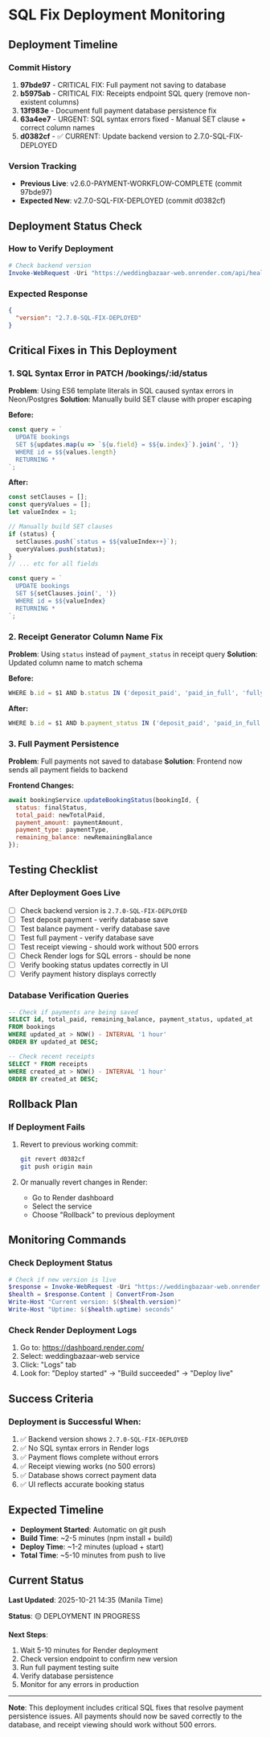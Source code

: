 # SQL Fix Deployment Monitoring

## Deployment Timeline

### Commit History
1. **97bde97** - CRITICAL FIX: Full payment not saving to database
2. **b5975ab** - CRITICAL FIX: Receipts endpoint SQL query (remove non-existent columns)
3. **13f983e** - Document full payment database persistence fix
4. **63a4ee7** - URGENT: SQL syntax errors fixed - Manual SET clause + correct column names
5. **d0382cf** - ✅ CURRENT: Update backend version to 2.7.0-SQL-FIX-DEPLOYED

### Version Tracking
- **Previous Live**: v2.6.0-PAYMENT-WORKFLOW-COMPLETE (commit 97bde97)
- **Expected New**: v2.7.0-SQL-FIX-DEPLOYED (commit d0382cf)

## Deployment Status Check

### How to Verify Deployment
```powershell
# Check backend version
Invoke-WebRequest -Uri "https://weddingbazaar-web.onrender.com/api/health" -UseBasicParsing | Select-Object -ExpandProperty Content | ConvertFrom-Json | Select-Object version
```

### Expected Response
```json
{
  "version": "2.7.0-SQL-FIX-DEPLOYED"
}
```

## Critical Fixes in This Deployment

### 1. SQL Syntax Error in PATCH /bookings/:id/status
**Problem**: Using ES6 template literals in SQL caused syntax errors in Neon/Postgres
**Solution**: Manually build SET clause with proper escaping

**Before:**
```javascript
const query = `
  UPDATE bookings 
  SET ${updates.map(u => `${u.field} = $${u.index}`).join(', ')}
  WHERE id = $${values.length}
  RETURNING *
`;
```

**After:**
```javascript
const setClauses = [];
const queryValues = [];
let valueIndex = 1;

// Manually build SET clauses
if (status) {
  setClauses.push(`status = $${valueIndex++}`);
  queryValues.push(status);
}
// ... etc for all fields

const query = `
  UPDATE bookings 
  SET ${setClauses.join(', ')}
  WHERE id = $${valueIndex}
  RETURNING *
`;
```

### 2. Receipt Generator Column Name Fix
**Problem**: Using `status` instead of `payment_status` in receipt query
**Solution**: Updated column name to match schema

**Before:**
```javascript
WHERE b.id = $1 AND b.status IN ('deposit_paid', 'paid_in_full', 'fully_paid')
```

**After:**
```javascript
WHERE b.id = $1 AND b.payment_status IN ('deposit_paid', 'paid_in_full', 'fully_paid')
```

### 3. Full Payment Persistence
**Problem**: Full payments not saved to database
**Solution**: Frontend now sends all payment fields to backend

**Frontend Changes:**
```javascript
await bookingService.updateBookingStatus(bookingId, {
  status: finalStatus,
  total_paid: newTotalPaid,
  payment_amount: paymentAmount,
  payment_type: paymentType,
  remaining_balance: newRemainingBalance
});
```

## Testing Checklist

### After Deployment Goes Live
- [ ] Check backend version is `2.7.0-SQL-FIX-DEPLOYED`
- [ ] Test deposit payment - verify database save
- [ ] Test balance payment - verify database save
- [ ] Test full payment - verify database save
- [ ] Test receipt viewing - should work without 500 errors
- [ ] Check Render logs for SQL errors - should be none
- [ ] Verify booking status updates correctly in UI
- [ ] Verify payment history displays correctly

### Database Verification Queries
```sql
-- Check if payments are being saved
SELECT id, total_paid, remaining_balance, payment_status, updated_at 
FROM bookings 
WHERE updated_at > NOW() - INTERVAL '1 hour'
ORDER BY updated_at DESC;

-- Check recent receipts
SELECT * FROM receipts 
WHERE created_at > NOW() - INTERVAL '1 hour'
ORDER BY created_at DESC;
```

## Rollback Plan

### If Deployment Fails
1. Revert to previous working commit:
   ```bash
   git revert d0382cf
   git push origin main
   ```

2. Or manually revert changes in Render:
   - Go to Render dashboard
   - Select the service
   - Choose "Rollback" to previous deployment

## Monitoring Commands

### Check Deployment Status
```powershell
# Check if new version is live
$response = Invoke-WebRequest -Uri "https://weddingbazaar-web.onrender.com/api/health" -UseBasicParsing
$health = $response.Content | ConvertFrom-Json
Write-Host "Current version: $($health.version)"
Write-Host "Uptime: $($health.uptime) seconds"
```

### Check Render Deployment Logs
1. Go to: https://dashboard.render.com/
2. Select: weddingbazaar-web service
3. Click: "Logs" tab
4. Look for: "Deploy started" → "Build succeeded" → "Deploy live"

## Success Criteria

### Deployment is Successful When:
1. ✅ Backend version shows `2.7.0-SQL-FIX-DEPLOYED`
2. ✅ No SQL syntax errors in Render logs
3. ✅ Payment flows complete without errors
4. ✅ Receipt viewing works (no 500 errors)
5. ✅ Database shows correct payment data
6. ✅ UI reflects accurate booking status

## Expected Timeline

- **Deployment Started**: Automatic on git push
- **Build Time**: ~2-5 minutes (npm install + build)
- **Deploy Time**: ~1-2 minutes (upload + start)
- **Total Time**: ~5-10 minutes from push to live

## Current Status

**Last Updated**: 2025-10-21 14:35 (Manila Time)

**Status**: 🟡 DEPLOYMENT IN PROGRESS

**Next Steps**:
1. Wait 5-10 minutes for Render deployment
2. Check version endpoint to confirm new version
3. Run full payment testing suite
4. Verify database persistence
5. Monitor for any errors in production

---

**Note**: This deployment includes critical SQL fixes that resolve payment persistence issues. All payments should now be saved correctly to the database, and receipt viewing should work without 500 errors.
